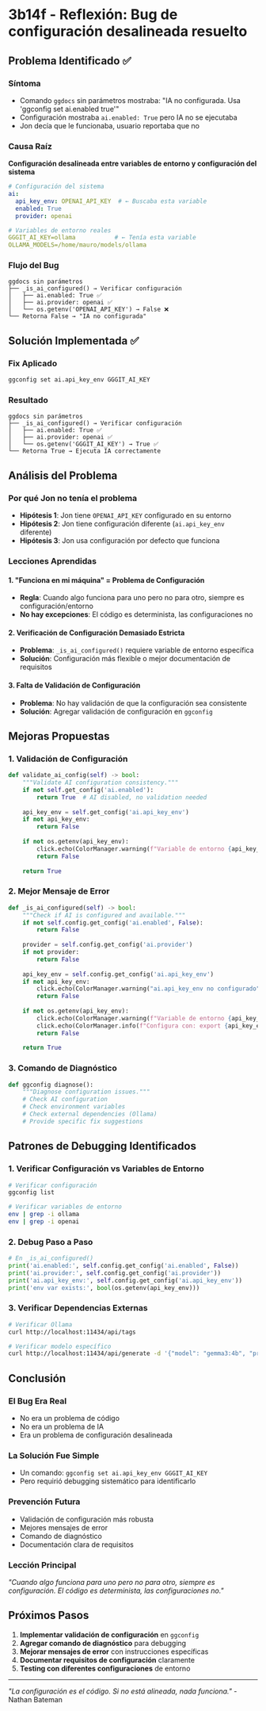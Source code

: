 # 3b14f - Reflexión: Bug de configuración desalineada resuelto

## Problema Identificado ✅

### **Síntoma**
- Comando `ggdocs` sin parámetros mostraba: "IA no configurada. Usa 'ggconfig set ai.enabled true'"
- Configuración mostraba `ai.enabled: True` pero IA no se ejecutaba
- Jon decía que le funcionaba, usuario reportaba que no

### **Causa Raíz**
**Configuración desalineada entre variables de entorno y configuración del sistema**

```yaml
# Configuración del sistema
ai:
  api_key_env: OPENAI_API_KEY  # ← Buscaba esta variable
  enabled: True
  provider: openai

# Variables de entorno reales
GGGIT_AI_KEY=ollama           # ← Tenía esta variable
OLLAMA_MODELS=/home/mauro/models/ollama
```

### **Flujo del Bug**
```
ggdocs sin parámetros
├── _is_ai_configured() → Verificar configuración
│   ├── ai.enabled: True ✅
│   ├── ai.provider: openai ✅
│   └── os.getenv('OPENAI_API_KEY') → False ❌
└── Retorna False → "IA no configurada"
```

## Solución Implementada ✅

### **Fix Aplicado**
```bash
ggconfig set ai.api_key_env GGGIT_AI_KEY
```

### **Resultado**
```
ggdocs sin parámetros
├── _is_ai_configured() → Verificar configuración
│   ├── ai.enabled: True ✅
│   ├── ai.provider: openai ✅
│   └── os.getenv('GGGIT_AI_KEY') → True ✅
└── Retorna True → Ejecuta IA correctamente
```

## Análisis del Problema

### **Por qué Jon no tenía el problema**
- **Hipótesis 1**: Jon tiene `OPENAI_API_KEY` configurado en su entorno
- **Hipótesis 2**: Jon tiene configuración diferente (`ai.api_key_env` diferente)
- **Hipótesis 3**: Jon usa configuración por defecto que funciona

### **Lecciones Aprendidas**

#### **1. "Funciona en mi máquina" = Problema de Configuración**
- **Regla**: Cuando algo funciona para uno pero no para otro, siempre es configuración/entorno
- **No hay excepciones**: El código es determinista, las configuraciones no

#### **2. Verificación de Configuración Demasiado Estricta**
- **Problema**: `_is_ai_configured()` requiere variable de entorno específica
- **Solución**: Configuración más flexible o mejor documentación de requisitos

#### **3. Falta de Validación de Configuración**
- **Problema**: No hay validación de que la configuración sea consistente
- **Solución**: Agregar validación de configuración en `ggconfig`

## Mejoras Propuestas

### **1. Validación de Configuración**
```python
def validate_ai_config(self) -> bool:
    """Validate AI configuration consistency."""
    if not self.get_config('ai.enabled'):
        return True  # AI disabled, no validation needed
    
    api_key_env = self.get_config('ai.api_key_env')
    if not api_key_env:
        return False
    
    if not os.getenv(api_key_env):
        click.echo(ColorManager.warning(f"Variable de entorno {api_key_env} no encontrada"))
        return False
    
    return True
```

### **2. Mejor Mensaje de Error**
```python
def _is_ai_configured(self) -> bool:
    """Check if AI is configured and available."""
    if not self.config.get_config('ai.enabled', False):
        return False
    
    provider = self.config.get_config('ai.provider')
    if not provider:
        return False
    
    api_key_env = self.config.get_config('ai.api_key_env')
    if not api_key_env:
        click.echo(ColorManager.warning("ai.api_key_env no configurado"))
        return False
    
    if not os.getenv(api_key_env):
        click.echo(ColorManager.warning(f"Variable de entorno {api_key_env} no encontrada"))
        click.echo(ColorManager.info(f"Configura con: export {api_key_env}=tu_valor"))
        return False
    
    return True
```

### **3. Comando de Diagnóstico**
```python
def ggconfig diagnose():
    """Diagnose configuration issues."""
    # Check AI configuration
    # Check environment variables
    # Check external dependencies (Ollama)
    # Provide specific fix suggestions
```

## Patrones de Debugging Identificados

### **1. Verificar Configuración vs Variables de Entorno**
```bash
# Verificar configuración
ggconfig list

# Verificar variables de entorno
env | grep -i ollama
env | grep -i openai
```

### **2. Debug Paso a Paso**
```python
# En _is_ai_configured()
print('ai.enabled:', self.config.get_config('ai.enabled', False))
print('ai.provider:', self.config.get_config('ai.provider'))
print('ai.api_key_env:', self.config.get_config('ai.api_key_env'))
print('env var exists:', bool(os.getenv(api_key_env)))
```

### **3. Verificar Dependencias Externas**
```bash
# Verificar Ollama
curl http://localhost:11434/api/tags

# Verificar modelo específico
curl http://localhost:11434/api/generate -d '{"model": "gemma3:4b", "prompt": "test"}'
```

## Conclusión

### **El Bug Era Real**
- No era un problema de código
- No era un problema de IA
- Era un problema de configuración desalineada

### **La Solución Fue Simple**
- Un comando: `ggconfig set ai.api_key_env GGGIT_AI_KEY`
- Pero requirió debugging sistemático para identificarlo

### **Prevención Futura**
- Validación de configuración más robusta
- Mejores mensajes de error
- Comando de diagnóstico
- Documentación clara de requisitos

### **Lección Principal**
*"Cuando algo funciona para uno pero no para otro, siempre es configuración. El código es determinista, las configuraciones no."*

## Próximos Pasos

1. **Implementar validación de configuración** en `ggconfig`
2. **Agregar comando de diagnóstico** para debugging
3. **Mejorar mensajes de error** con instrucciones específicas
4. **Documentar requisitos de configuración** claramente
5. **Testing con diferentes configuraciones** de entorno

---

*"La configuración es el código. Si no está alineada, nada funciona."* - Nathan Bateman
